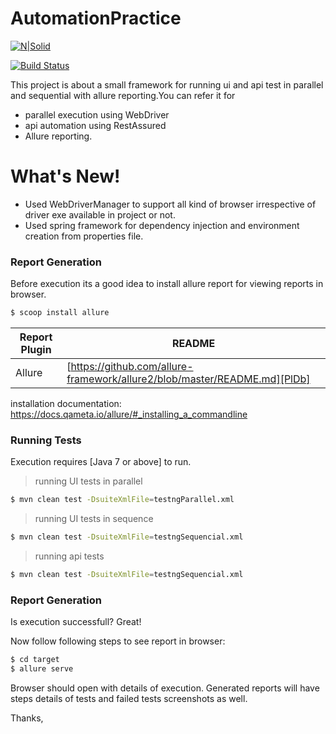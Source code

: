 # AutomationPractice

[![N|Solid](https://cldup.com/dTxpPi9lDf.thumb.png)](https://nodesource.com/products/nsolid)

[![Build Status](https://travis-ci.org/joemccann/dillinger.svg?branch=master)](https://travis-ci.org/joemccann/dillinger)

This project is about a small framework for running ui and api test in parallel and sequential with allure reporting.You can refer it for

  - parallel execution using WebDriver
  - api automation using RestAssured
  - Allure reporting.

# What's New!

  - Used WebDriverManager to support all kind of browser irrespective of driver exe available in project or not.
  - Used spring framework for dependency injection and environment creation from properties file.

### Report Generation

Before execution its a good idea to install allure report for viewing reports in browser.
```sh
$ scoop install allure
```

| Report Plugin | README |
| ------ | ------ |
| Allure | [https://github.com/allure-framework/allure2/blob/master/README.md][PlDb] |

installation documentation: https://docs.qameta.io/allure/#_installing_a_commandline

### Running Tests

Execution requires [Java 7 or above] to run.

> running UI tests in parallel

```sh
$ mvn clean test -DsuiteXmlFile=testngParallel.xml
```
> running UI tests in sequence

```sh
$ mvn clean test -DsuiteXmlFile=testngSequencial.xml
```
> running api tests

```sh
$ mvn clean test -DsuiteXmlFile=testngSequencial.xml
```
### Report Generation

Is execution successfull? Great!

Now follow following steps to see report in browser:
```sh
$ cd target
$ allure serve
```

Browser should open with details of execution. Generated reports will have steps details of tests and failed tests screenshots as well.

Thanks,
